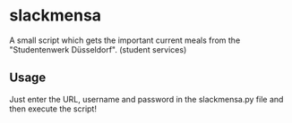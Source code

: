 # slackmensa

A small script which gets the important current meals from the "Studentenwerk Düsseldorf". (student services)

## Usage
Just enter the URL, username and password in the slackmensa.py file and then execute the script!
